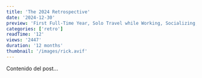 ```yaml
---
title: 'The 2024 Retrospective'
date: '2024-12-30'
preview: 'First Full-Time Year, Solo Travel while Working, Socializing, and more!'
categories: ['retro']
readTime: '12'
views: '2447'
duration: '12 months'
thumbnail: '/images/rick.avif'
---
```

Contenido del post...